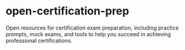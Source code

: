# open-certification-prep
Open resources for certification exam preparation, including practice prompts, mock exams, and tools to help you succeed in achieving professional certifications.
